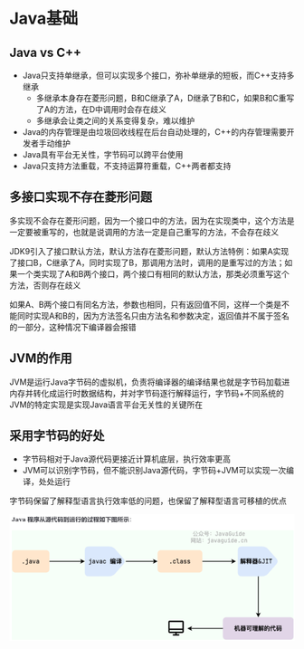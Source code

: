 # Java基础

## Java vs C++

- Java只支持单继承，但可以实现多个接口，弥补单继承的短板，而C++支持多继承
  - 多继承本身存在菱形问题，B和C继承了A，D继承了B和C，如果B和C重写了A的方法，在D中调用时会存在歧义
  - 多继承会让类之间的关系变得复杂，难以维护
- Java的内存管理是由垃圾回收线程在后台自动处理的，C++的内存管理需要开发者手动维护
- Java具有平台无关性，字节码可以跨平台使用
- Java只支持方法重载，不支持运算符重载，C++两者都支持

## 多接口实现不存在菱形问题

多实现不会存在菱形问题，因为一个接口中的方法，因为在实现类中，这个方法是一定要被重写的，也就是说调用的方法一定是自己重写的方法，不会存在歧义

JDK9引入了接口默认方法，默认方法存在菱形问题，默认方法特例：如果A实现了接口B，C继承了A，同时实现了B，那调用方法时，调用的是重写过的方法；如果一个类实现了A和B两个接口，两个接口有相同的默认方法，那类必须重写这个方法，否则存在歧义

如果A、B两个接口有同名方法，参数也相同，只有返回值不同，这样一个类是不能同时实现A和B的，因为方法签名只由方法名和参数决定，返回值并不属于签名的一部分，这种情况下编译器会报错

## JVM的作用

JVM是运行Java字节码的虚拟机，负责将编译器的编译结果也就是字节码加载进内存并转化成运行时数据结构，并对字节码逐行解释运行，字节码+不同系统的JVM的特定实现是实现Java语言平台无关性的关键所在

## 采用字节码的好处

- 字节码相对于Java源代码更接近计算机底层，执行效率更高
- JVM可以识别字节码，但不能识别Java源代码，字节码+JVM可以实现一次编译，处处运行

字节码保留了解释型语言执行效率低的问题，也保留了解释型语言可移植的优点

![java编译解释流程](https://github.com/Xuxiusheng/notes/blob/main/photos/compile-pipeline.png)

